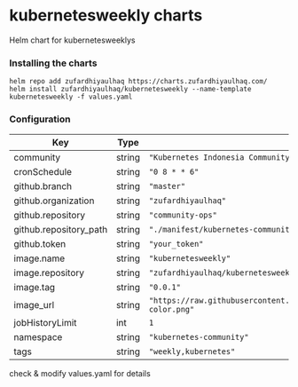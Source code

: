 # kubernetesweekly charts
Helm chart for kubernetesweeklys

### Installing the charts
```
helm repo add zufardhiyaulhaq https://charts.zufardhiyaulhaq.com/
helm install zufardhiyaulhaq/kubernetesweekly --name-template kubernetesweekly -f values.yaml
```

### Configuration

| Key | Type | Default | Description |
|-----|------|---------|-------------|
| community | string | `"Kubernetes Indonesia Community"` |  |
| cronSchedule | string | `"0 8 * * 6"` |  |
| github.branch | string | `"master"` |  |
| github.organization | string | `"zufardhiyaulhaq"` |  |
| github.repository | string | `"community-ops"` |  |
| github.repository_path | string | `"./manifest/kubernetes-community/"` |  |
| github.token | string | `"your_token"` |  |
| image.name | string | `"kubernetesweekly"` |  |
| image.repository | string | `"zufardhiyaulhaq/kubernetesweekly"` |  |
| image.tag | string | `"0.0.1"` |  |
| image_url | string | `"https://raw.githubusercontent.com/cncf/artwork/master/other/cncf/horizontal/color/cncf-color.png"` |  |
| jobHistoryLimit | int | `1` |  |
| namespace | string | `"kubernetes-community"` |  |
| tags | string | `"weekly,kubernetes"` |  |

check & modify values.yaml for details
